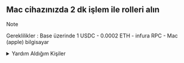 ## Mac cihazınızda 2 dk işlem ile rolleri alın
>[!NOTE]
>Gereklilikler : Base üzerinde 1 USDC  - 0.0002 ETH - infura RPC - Mac (apple) bilgisayar
<details><summary>Yardım Aldığım Kişiler</summary>

- [Himess](https://github.com/Himess)
- [HerculesNode](https://github.com/HerculesNode/Testnet-Rehber/blob/main/Boundless/boundless-role.md))
  
</details>
